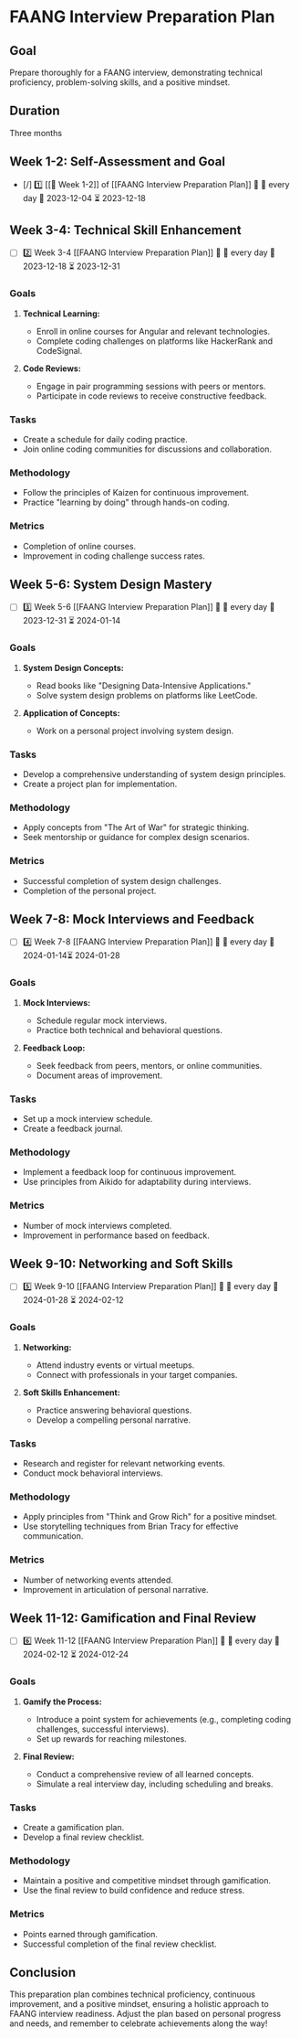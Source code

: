# FAANG Interview Preparation Plan

## Goal
Prepare thoroughly for a FAANG interview, demonstrating technical proficiency, problem-solving skills, and a positive mindset.

## Duration
Three months

## Week 1-2: Self-Assessment and Goal 

- [/] 1️⃣ [[🚀 Week 1-2]] of [[FAANG Interview Preparation Plan]] 🔺 🔁 every day 🛫 2023-12-04 ⏳ 2023-12-18


## Week 3-4: Technical Skill Enhancement
- [ ] 2️⃣ Week 3-4 [[FAANG Interview Preparation Plan]] 🔺 🔁 every day 🛫 2023-12-18 ⏳ 2023-12-31
### Goals
1. **Technical Learning:**
   - Enroll in online courses for Angular and relevant technologies.
   - Complete coding challenges on platforms like HackerRank and CodeSignal.

2. **Code Reviews:**
   - Engage in pair programming sessions with peers or mentors.
   - Participate in code reviews to receive constructive feedback.

### Tasks
- Create a schedule for daily coding practice.
- Join online coding communities for discussions and collaboration.

### Methodology
- Follow the principles of Kaizen for continuous improvement.
- Practice "learning by doing" through hands-on coding.

### Metrics
- Completion of online courses.
- Improvement in coding challenge success rates.

## Week 5-6: System Design Mastery
- [ ] 3️⃣ Week 5-6 [[FAANG Interview Preparation Plan]] 🔺 🔁 every day 🛫 2023-12-31 ⏳ 2024-01-14

### Goals
1. **System Design Concepts:**
   - Read books like "Designing Data-Intensive Applications."
   - Solve system design problems on platforms like LeetCode.

2. **Application of Concepts:**
   - Work on a personal project involving system design.

### Tasks
- Develop a comprehensive understanding of system design principles.
- Create a project plan for implementation.

### Methodology
- Apply concepts from "The Art of War" for strategic thinking.
- Seek mentorship or guidance for complex design scenarios.

### Metrics
- Successful completion of system design challenges.
- Completion of the personal project.

## Week 7-8: Mock Interviews and Feedback
- [ ] 4️⃣  Week 7-8 [[FAANG Interview Preparation Plan]] 🔺 🔁 every day 🛫 2024-01-14⏳ 2024-01-28
### Goals
1. **Mock Interviews:**
   - Schedule regular mock interviews.
   - Practice both technical and behavioral questions.

2. **Feedback Loop:**
   - Seek feedback from peers, mentors, or online communities.
   - Document areas of improvement.

### Tasks
- Set up a mock interview schedule.
- Create a feedback journal.

### Methodology
- Implement a feedback loop for continuous improvement.
- Use principles from Aikido for adaptability during interviews.

### Metrics
- Number of mock interviews completed.
- Improvement in performance based on feedback.

## Week 9-10: Networking and Soft Skills
- [ ] 5️⃣  Week 9-10 [[FAANG Interview Preparation Plan]] 🔺 🔁 every day 🛫 2024-01-28 ⏳ 2024-02-12
### Goals
1. **Networking:**
   - Attend industry events or virtual meetups.
   - Connect with professionals in your target companies.

2. **Soft Skills Enhancement:**
   - Practice answering behavioral questions.
   - Develop a compelling personal narrative.

### Tasks
- Research and register for relevant networking events.
- Conduct mock behavioral interviews.

### Methodology
- Apply principles from "Think and Grow Rich" for a positive mindset.
- Use storytelling techniques from Brian Tracy for effective communication.

### Metrics
- Number of networking events attended.
- Improvement in articulation of personal narrative.

## Week 11-12: Gamification and Final Review
- [ ] 6️⃣ Week 11-12 [[FAANG Interview Preparation Plan]] 🔺 🔁 every day 🛫 2024-02-12 ⏳ 2024-012-24
### Goals
1. **Gamify the Process:**
   - Introduce a point system for achievements (e.g., completing coding challenges, successful interviews).
   - Set up rewards for reaching milestones.

2. **Final Review:**
   - Conduct a comprehensive review of all learned concepts.
   - Simulate a real interview day, including scheduling and breaks.

### Tasks
- Create a gamification plan.
- Develop a final review checklist.

### Methodology
- Maintain a positive and competitive mindset through gamification.
- Use the final review to build confidence and reduce stress.

### Metrics
- Points earned through gamification.
- Successful completion of the final review checklist.

## Conclusion

This preparation plan combines technical proficiency, continuous improvement, and a positive mindset, ensuring a holistic approach to FAANG interview readiness. Adjust the plan based on personal progress and needs, and remember to celebrate achievements along the way!
